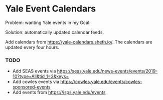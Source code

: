# Yale Event Calendars

Problem: wanting Yale events in my Gcal.

Solution: automatically updated calendar feeds.

Add calendars from https://yale-calendars.sheth.io/. The calendars are updated every four hours.

### TODO
- Add SEAS events via https://seas.yale.edu/news-events/events/2019-10?type=All&tid_1=3&keys=
- Add cowles events via https://cowles.yale.edu/events/cowles-sponsored-events
- Add events from https://isps.yale.edu/events
